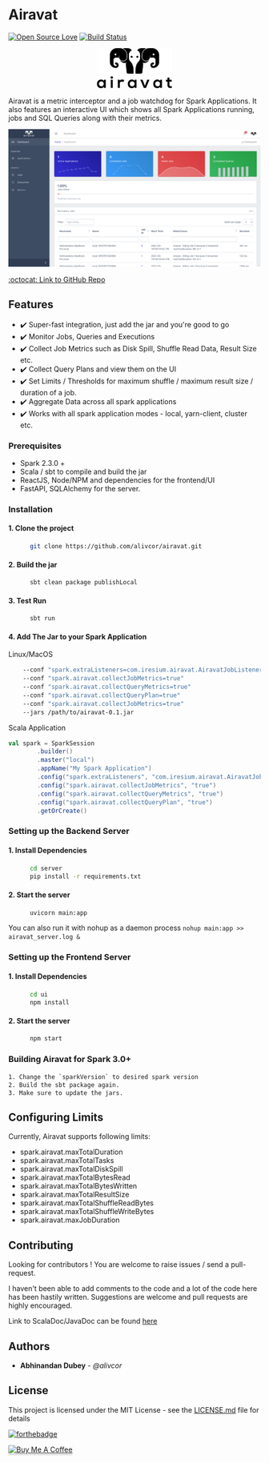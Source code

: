 # Airavat
[![Open Source Love](https://badges.frapsoft.com/os/v1/open-source.png?v=103)](https://github.com/alivcor/airavat)
[![Build Status](https://travis-ci.org/alivcor/airavat.svg?branch=master)](https://travis-ci.org/alivcor/airavat)

<p align="center">
<img src="https://github.com/alivcor/airavat/raw/master/assets/airavat_logo.png" width="150px"/>
</p>

Airavat is a metric interceptor and a job watchdog for Spark Applications. It also features an interactive UI which shows all Spark Applications running, jobs and SQL Queries along with their metrics.

![AiravatUI](ui/public/ui.png)


<a href="https://github.com/alivcor/airavat">:octocat: Link to GitHub Repo</a>

## Features

- :heavy_check_mark: Super-fast integration, just add the jar and you're good to go
- :heavy_check_mark: Monitor Jobs, Queries and Executions
- :heavy_check_mark: Collect Job Metrics such as Disk Spill, Shuffle Read Data, Result Size etc.
- :heavy_check_mark: Collect Query Plans and view them on the UI
- :heavy_check_mark: Set Limits / Thresholds for maximum shuffle / maximum result size / duration of a job.
- :heavy_check_mark: Aggregate Data across all spark applications
- :heavy_check_mark: Works with all spark application modes - local, yarn-client, cluster etc.


### Prerequisites

 - Spark 2.3.0 + 
 - Scala / sbt to compile and build the jar
 - ReactJS, Node/NPM and dependencies for the frontend/UI
 - FastAPI, SQLAlchemy for the server.

### Installation

#### 1. Clone the project

```bash
      git clone https://github.com/alivcor/airavat.git
```

#### 2. Build the jar

```bash
      sbt clean package publishLocal
```

#### 3. Test Run

```bash
      sbt run
```

#### 4. Add The Jar to your Spark Application

Linux/MacOS

```bash
    --conf "spark.extraListeners=com.iresium.airavat.AiravatJobListener"
    --conf "spark.airavat.collectJobMetrics=true"
    --conf "spark.airavat.collectQueryMetrics=true"
    --conf "spark.airavat.collectQueryPlan=true"
    --conf "spark.airavat.collectJobMetrics=true"
    --jars /path/to/airavat-0.1.jar
```

Scala Application

```scala
val spark = SparkSession
        .builder()
        .master("local")
        .appName("My Spark Application")
        .config("spark.extraListeners", "com.iresium.airavat.AiravatJobListener")
        .config("spark.airavat.collectJobMetrics", "true")
        .config("spark.airavat.collectQueryMetrics", "true")
        .config("spark.airavat.collectQueryPlan", "true")
        .getOrCreate()
```


### Setting up the Backend Server


#### 1. Install Dependencies

```bash
      cd server
      pip install -r requirements.txt
```

#### 2. Start the server

```bash
      uvicorn main:app
```

You can also run it with nohup as a daemon process `nohup main:app >> airavat_server.log &`

### Setting up the Frontend Server


#### 1. Install Dependencies

```bash
      cd ui
      npm install
```

#### 2. Start the server

```bash
      npm start
```

### Building Airavat for Spark 3.0+

```
1. Change the `sparkVersion` to desired spark version
2. Build the sbt package again.
3. Make sure to update the jars.
```


## Configuring Limits

Currently, Airavat supports following limits:

- spark.airavat.maxTotalDuration
- spark.airavat.maxTotalTasks
- spark.airavat.maxTotalDiskSpill
- spark.airavat.maxTotalBytesRead
- spark.airavat.maxTotalBytesWritten
- spark.airavat.maxTotalResultSize
- spark.airavat.maxTotalShuffleReadBytes
- spark.airavat.maxTotalShuffleWriteBytes
- spark.airavat.maxJobDuration



## Contributing

Looking for contributors ! You are welcome to raise issues / send a pull-request.

I haven't been able to add comments to the code and a lot of the code here has been hastily written. Suggestions are welcome and pull requests are highly encouraged. 

Link to ScalaDoc/JavaDoc can be found <a href="https://alivcor.github.io/airavat/#package">here</a>

## Authors

* **Abhinandan Dubey** - *@alivcor*

## License

This project is licensed under the MIT License - see the [LICENSE.md](LICENSE.md) file for details

[![forthebadge](http://forthebadge.com/images/badges/makes-people-smile.svg)](https://github.com/alivcor/airavat/#)

<a href="https://www.buymeacoffee.com/abhinandandubey" target="_blank"><img src="https://www.buymeacoffee.com/assets/img/custom_images/orange_img.png" alt="Buy Me A Coffee" style="height: 41px !important;width: 174px !important;box-shadow: 0px 3px 2px 0px rgba(190, 190, 190, 0.5) !important;-webkit-box-shadow: 0px 3px 2px 0px rgba(190, 190, 190, 0.5) !important;" ></a>